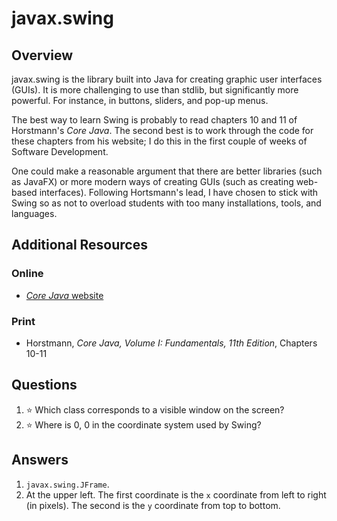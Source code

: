 # javax.swing
## Overview
javax.swing is the library built into Java for creating graphic user interfaces (GUIs). It is more challenging to use than stdlib, but significantly more powerful. For instance, in buttons, sliders, and pop-up menus.

The best way to learn Swing is probably to read chapters 10 and 11 of Horstmann's *Core Java*. The second best is to work through the code for these chapters from his website; I do this in the first couple of weeks of Software Development.

One could make a reasonable argument that there are better libraries (such as JavaFX) or more modern ways of creating GUIs (such as creating web-based interfaces). Following Hortsmann's lead, I have chosen to stick with Swing so as not to overload students with too many installations, tools, and languages.
## Additional Resources
### Online
- [*Core Java* website](http://horstmann.com/corejava/)
### Print
- Horstmann, *Core Java, Volume I: Fundamentals, 11th Edition*, Chapters 10-11
## Questions
1. :star: Which class corresponds to a visible window on the screen?
1. :star: Where is 0, 0 in the coordinate system used by Swing?
## Answers
1. `javax.swing.JFrame`.
1. At the upper left. The first coordinate is the `x` coordinate from left to right (in pixels). The second is the `y` coordinate from top to bottom.
